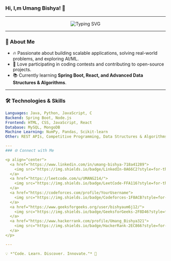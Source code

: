 ### Hi, I,m Umang Bishya! 👋
 
 ---

<div align="center">
  <img src="https://readme-typing-svg.herokuapp.com?font=Fira+Code&pause=1000&color=F75C7E&width=435&lines=Java+Full-Stack+Developer;AI+%26+ML+Enthusiast;Competitive+Programmer;Building+Scalable+Apps" alt="Typing SVG" />
</div>

---

### 🚀 About Me
- 🔥 Passionate about building scalable applications, solving real-world problems, and exploring AI/ML.
- 🎯 Love participating in coding contests and contributing to open-source projects.
- 📚 Currently learning **Spring Boot, React, and Advanced Data Structures & Algorithms**.

---

### 🛠️ Technologies & Skills
```yaml
Languages: Java, Python, JavaScript, C
Backend: Spring Boot, Node.js
Frontend: HTML, CSS, JavaScript, React
Database: MySQL, MongoDB
Machine Learning: NumPy, Pandas, Scikit-learn
Other: REST APIs, Competitive Programming, Data Structures & Algorithms

---
### 🌐 Connect with Me

<p align="center">
  <a href="https://www.linkedin.com/in/umang-bishya-718a41289">
    <img src="https://img.shields.io/badge/LinkedIn-0A66C2?style=for-the-badge&logo=linkedin&logoColor=white" alt="LinkedIn"/>
  </a>
  <a href="https://leetcode.com/u/UMANG214/">
    <img src="https://img.shields.io/badge/LeetCode-FFA116?style=for-the-badge&logo=leetcode&logoColor=white" alt="LeetCode"/>
  </a>
  <a href="https://codeforces.com/profile/YourUsername">
    <img src="https://img.shields.io/badge/Codeforces-1F8ACB?style=for-the-badge&logo=codeforces&logoColor=white" alt="Codeforces"/>
  </a>
  <a href="https://www.geeksforgeeks.org/user/bishyaum6j12/">
    <img src="https://img.shields.io/badge/GeeksforGeeks-2F8D46?style=for-the-badge&logo=geeksforgeeks&logoColor=white" alt="GeeksforGeeks"/>
  </a>
  <a href="https://www.hackerrank.com/profile/Umang_Bishya321">
    <img src="https://img.shields.io/badge/HackerRank-2EC866?style=for-the-badge&logo=hackerrank&logoColor=white" alt="HackerRank"/>
  </a>
</p>

---

💡 *"Code. Learn. Discover. Innovate."* 🚀
